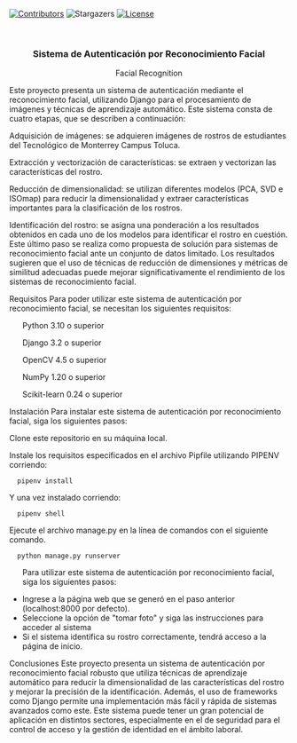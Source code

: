 [![Contributors][contributors-shield]][contributors-url]
![Stargazers][stars-shield]
[![License][license-shield]][license-url]


<br />
<p align="center">
  <h3 align="center">Sistema de Autenticación por Reconocimiento Facial</h3>
  <p align="center">
    Facial Recognition
  </p>
</p>




Este proyecto presenta un sistema de autenticación mediante el reconocimiento facial, utilizando Django para el procesamiento de imágenes y técnicas de aprendizaje automático. Este sistema consta de cuatro etapas, que se describen a continuación:

Adquisición de imágenes: se adquieren imágenes de rostros de estudiantes del Tecnológico de Monterrey Campus Toluca.

Extracción y vectorización de características: se extraen y vectorizan las características del rostro.

Reducción de dimensionalidad: se utilizan diferentes modelos (PCA, SVD e ISOmap) para reducir la dimensionalidad y extraer características importantes para la clasificación de los rostros.

Identificación del rostro: se asigna una ponderación a los resultados obtenidos en cada uno de los modelos para identificar el rostro en cuestión.
Este último paso se realiza como propuesta de solución para sistemas de reconocimiento facial ante un conjunto de datos limitado. Los resultados sugieren que el uso de técnicas de reducción de dimensiones y métricas de similitud adecuadas puede mejorar significativamente el rendimiento de los sistemas de reconocimiento facial.

Requisitos
Para poder utilizar este sistema de autenticación por reconocimiento facial, se necesitan los siguientes requisitos:

<ul>Python 3.10 o superior</ul>
<ul>Django 3.2 o superior</ul>
<ul>OpenCV 4.5 o superior</ul>
<ul>NumPy 1.20 o superior</ul>
<ul>Scikit-learn 0.24 o superior</ul>


Instalación
Para instalar este sistema de autenticación por reconocimiento facial, siga los siguientes pasos:

Clone este repositorio en su máquina local.

Instale los requisitos especificados en el archivo Pipfile utilizando PIPENV corriendo:

```
  pipenv install
```

Y una vez instalado corriendo:

```
  pipenv shell
```

Ejecute el archivo manage.py en la línea de comandos con el siguiente comando.

```
  python manage.py runserver
```



<ul>
  
  Para utilizar este sistema de autenticación por reconocimiento facial, siga los siguientes pasos:

  <li>Ingrese a la página web que se generó en el paso anterior (localhost:8000 por defecto).</li>

  <li>Seleccione la opción de "tomar foto" y siga las instrucciones para acceder al sistema</li>

  <li>Si el sistema identifica su rostro correctamente, tendrá acceso a la página de inicio.</li>
  
</ul>


Conclusiones
Este proyecto presenta un sistema de autenticación por reconocimiento facial robusto que utiliza técnicas de aprendizaje automático para reducir la dimensionalidad de las características del rostro y mejorar la precisión de la identificación. Además, el uso de frameworks como Django permite una implementación más fácil y rápida de sistemas avanzados como este. Este sistema puede tener un gran potencial de aplicación en distintos sectores, especialmente en el de seguridad para el control de acceso y la gestión de identidad en el ámbito laboral.


[contributors-shield]: https://img.shields.io/badge/CONTRIBUTORS-5-GREEN?style=for-the-badge
[contributors-url]: https://github.com/ANVRRT/FacialDetection/graphs/contributors
[stars-shield]: https://img.shields.io/badge/STARS-0-yellow?style=for-the-badge
[license-shield]: https://img.shields.io/badge/LICENSE-%20-green?style=for-the-badge
[license-url]: https://github.com/ANVRRT/Sales-registry-system-CRUD/blob/main/license.txt
[linkedin-shield]: https://img.shields.io/badge/-LinkedIn-black.svg?style=for-the-badge&logo=linkedin&colorB=555
